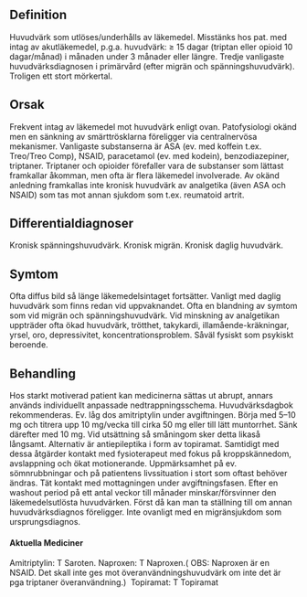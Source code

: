 ## Definition

Huvudvärk som utlöses/underhålls av läkemedel. Misstänks hos pat. med intag av akutläkemedel, p.g.a. huvudvärk: ≥ 15 dagar (triptan eller opioid 10 dagar/månad) i månaden under 3 månader eller längre.
Tredje vanligaste huvudvärksdiagnosen i primärvård (efter migrän och spänningshuvudvärk). Troligen ett stort mörkertal.

## Orsak

Frekvent intag av läkemedel mot huvudvärk enligt ovan. Patofysiologi okänd men en sänkning av smärttrösklarna föreligger via centralnervösa mekanismer. Vanligaste substanserna är ASA (ev. med koffein t.ex. Treo/Treo Comp), NSAID, paracetamol (ev. med kodein), benzodiazepiner, triptaner. Triptaner och opioider förefaller vara de substanser som lättast framkallar åkomman, men ofta är flera läkemedel involverade. Av okänd anledning framkallas inte kronisk huvudvärk av analgetika (även ASA och NSAID) som tas mot annan sjukdom som t.ex. reumatoid artrit.

## Differentialdiagnoser

Kronisk spänningshuvudvärk. Kronisk migrän. Kronisk daglig huvudvärk.

## Symtom

Ofta diffus bild så länge läkemedelsintaget fortsätter. Vanligt med daglig huvudvärk som finns redan vid uppvaknandet. Ofta en blandning av symtom som vid migrän och spänningshuvudvärk. Vid minskning av analgetikan uppträder ofta ökad huvudvärk, trötthet, takykardi, illamående-kräkningar, yrsel, oro, depressivitet, koncentrationsproblem. Såväl fysiskt som psykiskt beroende.

## Behandling

Hos starkt motiverad patient kan medicinerna sättas ut abrupt, annars används individuellt anpassade nedtrappningsschema. Huvudvärksdagbok rekommenderas. Ev. låg dos amitriptylin under avgiftningen. Börja med 5–10 mg och titrera upp 10 mg/vecka till cirka 50 mg eller till lätt muntorrhet. Sänk därefter med 10 mg. Vid utsättning så småningom sker detta likaså långsamt. Alternativ är antiepileptika i form av topiramat.
Samtidigt med dessa åtgärder kontakt med fysioterapeut med fokus på kroppskännedom, avslappning och ökat motionerande. Uppmärksamhet på ev. sömnrubbningar och på patientens livssituation i stort som oftast behöver ändras. Tät kontakt med mottagningen under avgiftningsfasen.
Efter en washout period på ett antal veckor till månader minskar/försvinner den läkemedelsutlösta huvudvärken. Först då kan man ta ställning till om annan huvudvärksdiagnos föreligger. Inte ovanligt med en migränsjukdom som ursprungsdiagnos.

#### Aktuella Mediciner

Amitriptylin: T Saroten.
Naproxen: T Naproxen.( OBS: Naproxen är en NSAID. Det skall inte ges mot överanvändningshuvudvärk om inte det är pga triptaner överanvändning.) 
Topiramat: T Topiramat

